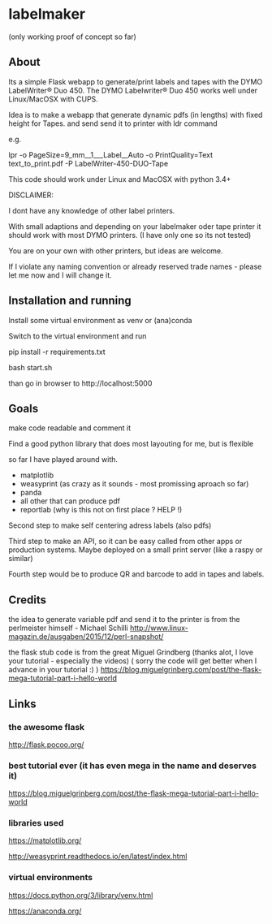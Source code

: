 # labelmaker

(only working proof of concept so far)

## About
 
Its a simple Flask webapp to generate/print labels and tapes with the DYMO LabelWriter® Duo 450. 
The DYMO Labelwriter® Duo 450 works well under Linux/MacOSX with CUPS.

Idea is to make a webapp that generate dynamic pdfs (in lengths) with fixed height for Tapes.
and send send it to printer with ldr command

e.g.

  lpr -o PageSize=9_mm__1___Label__Auto -o PrintQuality=Text text_to_print.pdf -P LabelWriter-450-DUO-Tape

This code should work under Linux and MacOSX with python 3.4+

DISCLAIMER: 

I dont have any knowledge of other label printers.

With small adaptions and depending on your labelmaker oder tape printer it should work with most DYMO printers. (I have only one so its not tested)

You are on your own with other printers, but ideas are welcome.

If I violate any naming convention or already reserved trade names - please let me now and I will change it.


## Installation and running

Install some virtual environment as venv or (ana)conda

Switch to the virtual environment and run 

pip install -r requirements.txt

bash start.sh

than go in browser to http://localhost:5000


## Goals

make code readable and comment it

Find a good python library that does most layouting for me, but is flexible

so far I have played around with.
  - matplotlib
  - weasyprint (as crazy as it sounds - most promissing aproach so far)
  - panda
  - all other that can produce pdf
  - reportlab (why is this not on first place ? HELP !)

Second step to make self centering adress labels (also pdfs)

Third step to make an API, so it can be easy called from other apps or production systems. 
Maybe deployed on a small print server (like a raspy or similar)

Fourth step would be to produce QR and barcode to add in tapes and labels.


## Credits

the idea to generate variable pdf and send it to the printer is from the perlmeister himself - Michael Schilli
http://www.linux-magazin.de/ausgaben/2015/12/perl-snapshot/

the flask stub code is from the great Miguel Grindberg (thanks alot, I love your tutorial - especially the videos)
( sorry the code will get better when I advance in your tutorial :)  ) 
https://blog.miguelgrinberg.com/post/the-flask-mega-tutorial-part-i-hello-world


## Links

### the awesome flask

  http://flask.pocoo.org/


### best tutorial ever (it has even mega in the name and deserves it)

  https://blog.miguelgrinberg.com/post/the-flask-mega-tutorial-part-i-hello-world


### libraries used

  https://matplotlib.org/

  http://weasyprint.readthedocs.io/en/latest/index.html


### virtual environments

  https://docs.python.org/3/library/venv.html

  https://anaconda.org/